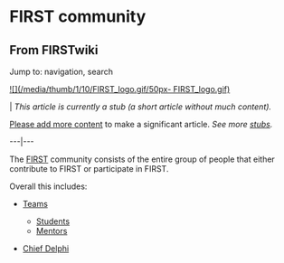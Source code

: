 # FIRST community

## From FIRSTwiki

Jump to: navigation, search

[![](/media/thumb/1/10/FIRST_logo.gif/50px-
FIRST_logo.gif)](Image:FIRST_logo.gif)

| _This article is currently a stub (a short article without much content)._

[Please add more content](http://www.firstwiki.net/index.php?title=FIRST_community&action=edit "http://www.firstwiki.net/index.php?title=FIRST_community&action=edit") to make a significant article. _See more [stubs](Special:Shortpages "Special:Shortpages")._

---|---

The [FIRST](first) community consists of the entire group of people that either contribute to FIRST or participate in FIRST.

Overall this includes:

- [Teams](Team "Team")

  - [Students](Students "Students")
  - [Mentors](Mentors "Mentors")

- [Chief Delphi](Chief_Delphi "Chief Delphi")

